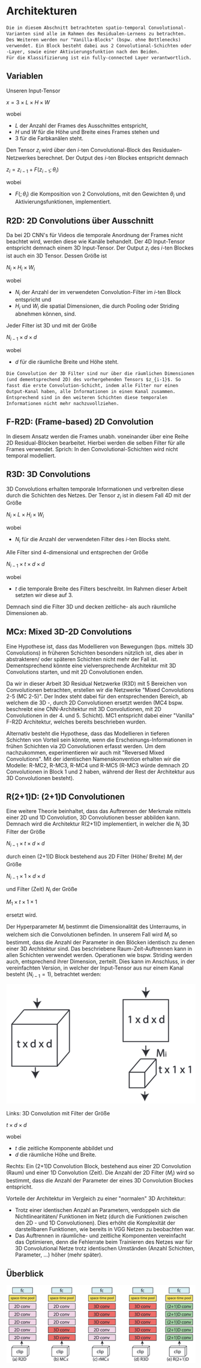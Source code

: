 # Architekturen

```{note}
Die in diesem Abschnitt betrachteten spatio-temporal Convolutional-Varianten sind alle im Rahmen des Residualen-Lernens zu betrachten.
Des Weiteren werden nur "Vanilla-Blocks" (bspw. ohne Bottlenecks) verwendet. Ein Block besteht dabei aus 2 Convolutional-Schichten oder -Layer, sowie einer Aktivierungsfunktion nach den Beiden.
Für die Klassifizierung ist ein fully-connected Layer verantwortlich.
```

## Variablen

Unseren Input-Tensor

$x = 3 \times L \times H \times W$

wobei 

- $L$ der Anzahl der Frames des Ausschnittes entspricht,
- $H$ und $W$ für die Höhe und Breite eines Frames stehen und
- $3$ für die Farbkanälen steht.

Den Tensor $z_i$ wird über den $i$-ten Convolutional-Block des Residualen-Netzwerkes berechnet. Der Output des $i$-ten Blockes entspricht demnach

$z_i = z_{i-1} + F(z_{i-1};\theta _i)$

wobei 

- $F(;\theta _i)$ die Komposition von 2 Convolutions, mit den Gewichten $\theta _i$ und Aktivierungsfunktionen, implementiert.

## R2D: 2D Convolutions über Ausschnitt

Da bei 2D CNN's für Videos die temporale Anordnung der Frames nicht beachtet wird, werden diese wie Kanäle behandelt.
Der 4D Input-Tensor entspricht demnach einem 3D Input-Tensor.
Der Output $z_i$ des $i$-ten Blockes ist auch ein 3D Tensor. Dessen Größe ist

$N_i \times H_i \times W_i$

wobei

- $N_i$ der Anzahl der im verwendeten Convolution-Filter im $i$-ten Block entspricht und
- $H_i$ und $W_i$ die spatial Dimensionen, die durch Pooling oder Striding abnehmen können, sind.

Jeder Filter ist 3D und mit der Größe

$N_{i-1} \times d \times d$

wobei

- $d$ für die räumliche Breite und Höhe steht.

```{note}
Die Convolution der 3D Filter sind nur über die räumlichen Dimensionen (und dementsprechend 2D) des vorhergehenden Tensors $z_{i-1}$. So fasst die erste Convolution-Schicht, indem alle Filter nur einen Output-Kanal haben, alle Informationen in einen Kanal zusammen. Entsprechend sind in den weiteren Schichten diese temporalen Informationen nicht mehr nachzuvollziehen.
```

## F-R2D: (Frame-based) 2D Convolution

In diesem Ansatz werden die Frames unabh. voneinander über eine Reihe 2D Residual-Blöcken bearbeitet. Hierbei werden die selben Filter für alle Frames verwendet.
Sprich: In den Convolutional-Schichten wird nicht temporal modelliert.

## R3D: 3D Convolutions

3D Convolutions erhalten temporale Informationen und verbreiten diese durch die Schichten des Netzes. Der Tensor $z_i$ ist in diesem Fall 4D mit der Größe

$N_i \times L \times H_i \times W_i$

wobei

- $N_i$ für die Anzahl der verwendeten Filter des $i$-ten Blocks steht.

Alle Filter sind 4-dimensional und entsprechen der Größe

$N_{i-1} \times t \times d \times d$

wobei

- $t$ die temporale Breite des Filters beschreibt. Im Rahmen dieser Arbeit setzten wir diese auf 3.

Demnach sind die Filter 3D und decken zeitliche- als auch räumliche Dimensionen ab.

## MC$x$: Mixed 3D-2D Convolutions

Eine Hypothese ist, dass das Modellieren von Bewegungen (bps. mittels 3D Convolutions) in früheren Schichten besonders nützlich ist, dies aber in abstrakteren/ oder späteren Schichten nicht mehr der Fall ist.
Dementsprechend könnte eine vielversprechende Architektur mit 3D Convolutions starten, und mit 2D Convolutionen enden.

Da wir in dieser Arbeit 3D Residual Netzwerke (R3D) mit 5 Bereichen von Convolutionen betrachten, erstellen wir die Netzwerke "Mixed Convolutions 2-5 (MC 2-5)". Der Index steht dabei für den entsprechenden Bereich, ab welchem die 3D -, durch 2D Convolutionen ersetzt werden (MC4 bspw. beschreibt eine CNN-Architektur mit 3D Convolutionen, mit 2D Convolutionen in der 4. und 5. Schicht).
MC1 entspricht dabei einer "Vanilla" F-R2D Architektur, welches bereits beschrieben wurden.

Alternativ besteht die Hypothese, dass das Modellieren in tieferen Schichten von Vorteil sein könnte, wenn die Erscheinungs-Informationen in frühen Schichten via 2D Convolutionen erfasst werden. Um dem nachzukommen, experimentieren wir auch mit "Reversed Mixed Convolutions".
Mit der identischen Namenskonvention erhalten wir die Modelle: R-MC2, R-MC3, R-MC4 und R-MC5 (R-MC3 würde demnach 2D Convolutionen in Block 1 und 2 haben, während der Rest der Architektur aus 3D Convolutionen besteht).

## R(2+1)D: (2+1)D Convolutionen

Eine weitere Theorie beinhaltet, dass das Auftrennen der Merkmale mittels einer 2D und 1D Convolution, 3D Convolutionen besser abbilden kann. Demnach wird die Architektur R(2+1)D implementiert, in welcher die $N_i$ 3D Filter der Größe 

$N_{i-1} \times t \times d \times d$

durch einen (2+1)D Block bestehend aus 2D Filter (Höhe/ Breite) $M_i$ der Größe 

$N_{i-1} \times 1 \times d \times d$

und Filter (Zeit) $N_i$ der Größe

$M_1 \times t \times 1 \times 1$

ersetzt wird.

Der Hyperparameter $M_i$ bestimmt die Dimensionalität des Unterraums, in welchem sich die Convolutionen befinden. In unserem Fall wird $M_i$ so bestimmt, dass die Anzahl der Parameter in den Blöcken identisch zu denen einer 3D Architektur sind. 
Das beschriebene Raum-Zeit-Auftrennen kann in allen Schichten verwendet werden.
Operationen wie bspw. Striding werden auch, entsprechend ihrer Dimension, zerteilt. 
Dies kann im Anschluss, in der vereinfachten Version, in welcher der Input-Tensor aus nur einem Kanal besteht ($N_{i-1} = 1$), betrachtet werden:

![R(2+1)D Architektur](img/r(2+1)d_architecture.png)

Links: 3D Convolution mit Filter der Größe 

$t \times d \times d$

wobei

- $t$ die zeitliche Komponente abbildet und
- $d$ die räumliche Höhe und Breite.

Rechts: Ein (2+1)D Convolution Block, bestehend aus einer 2D Convolution (Raum) und einer 1D Convolution (Zeit). Die Anzahl der 2D Filter ($M_i$) wird so bestimmt, dass die Anzahl der Parameter der eines 3D Convolution Blockes entspricht. 

Vorteile der Architektur im Vergleich zu einer "normalen" 3D Architektur:
- Trotz einer identischen Anzahl an Parametern, verdoppeln sich die Nichtlinearitäten/ Funktionen im Netz (durch die Funktionen zwischen den 2D - und 1D Convolutionen). Dies erhöht die Komplexität der darstellbaren Funktionen, wie bereits in VGG Netzen zu beobachten war.
- Das Auftrennen in räumliche- und zeitliche Komponenten vereinfacht das Optimieren, denn die Fehlerrate beim Trainieren des Netzes war für 3D Convolutional Netze trotz identischen Umständen (Anzahl Schichten, Parameter, ...) höher (mehr später).

## Überblick

![Architekturen](img/architectures.png)
